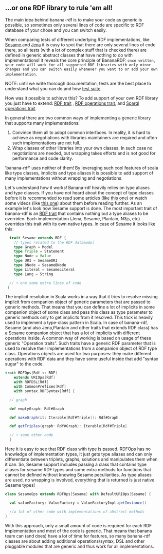 ...or one RDF library to rule 'em all!
--------------------------------------

The main idea behind banana-rdf is to make your code as generic is possible, so sometimes only several lines of code are specific to RDF database of your chose and you can switch easily. 


When comparing tests of different underlying RDF implementations, like
 [Sesame ](https://github.com/w3c/banana-rdf/blob/master/sesame/src/test/scala/org/w3/banana/sesame/SesameSparqlEngineTest.scala) and
 [Jena](https://github.com/w3c/banana-rdf/blob/master/jena/src/test/scala/org/w3/banana/jena/JenaSparqlEngineTest.scala) it is easy to
spot that there are only several lines of code there, so all tests (with a lot of complex stuff that is checked there) are defined in   generic abstract classes that have nothing to do with implementations!
  It reveals the core principle of BananaRDF: `once written, your code will work for all supported RDF libraries with only minor changes and you can switch easily whenever you want to or add your own implementation`.

NOTE: until we write thorough documentation, tests are the best place to understand what you can do and how [test suite](https://github.com/w3c/banana-rdf/tree/master/rdf-test-suite).

How was it possible to achieve this?  To add support of your own RDF library you just have to extend:
   [RDF trait](https://github.com/w3c/banana-rdf/blob/master/rdf/common/src/main/scala/org/w3/banana/RDF.scala) ,
    [RDF operations trait](https://github.com/w3c/banana-rdf/blob/master/rdf/common/src/main/scala/org/w3/banana/RDFOps.scala),
    and [Sparql operations trait](https://github.com/w3c/banana-rdf/blob/master/rdf/common/src/main/scala/org/w3/banana/SparqlOps.scala)

 In general there are two common ways of implementing a generic library that supports many implementations:
  1. Convince them all to adopt common interfaces. In reality, it is hard to achieve as negotiations with libraries maintainers are required and often such implementations are not full.
  2. Wrap classes of other libraries into your own classes. In such case no negotiations are needed, but
  wrapping takes efforts and is not good for performance and code clarity. 

'banana-rdf' uses neither of them! By leveraging such cool features of scala like type classes, implicits and type aliases it is possible to add support of many implementations without wrapping and negotiations.

Let's understand how it works! 
Banana-rdf heavily relies on type aliases and type classes. If you have not heard about the concept of type classes before it is recommended to read some articles (like [this one](http://danielwestheide.com/blog/2013/02/06/the-neophytes-guide-to-scala-part-12-type-classes.html)) or watch some videos (like [this one](https://www.youtube.com/watch?v=CCsGHPxA9E0)) about them before reading further. 
As an example let's look how Sesame support is done. The most important trait of banana-rdf is an
[RDF trait](https://github.com/banana-rdf/banana-rdf/blob/series/0.8.x/rdf/common/src/main/scala/org/w3/banana/RDF.scala) that contains nothing but a type aliases to be overriden. Each implementation (Jena, Sesame, Plantain, N3js, etc) overrides this trait with its own native types. In case of Sesame it looks like this:

  ```scala
    trait Sesame extends RDF {
      // types related to the RDF datamodel
      type Graph = Model
      type Triple = Statement
      type Node = Value
      type URI = SesameURI
      type BNode = SesameBNode
      type Literal = SesameLiteral
      type Lang = String

    // + one some extra lines of code
   }
  ```
The implicit resolution in Scala works in a way that it tries to resolve missing implicit from companion object of generic parameters that are passed to generic methods. That means that you can define a lot of implicits in some companion object of some class and pass this class as type parameter to generic methods only to get implicits from it resolved. This trick is heavily used to implement a type-class pattern in Scala. In case of banana-rdf, Sesame (and also Jena,Plantain and other traits that extends RDF class) has a Sesame companion object that has a lot of implicits with different operations inside.
A common way of working is based on usage of these generic "Operation traits". Such traits have a generic RDF parameter that is used to resolve their implementations from a companion object of RDF type class. 
Operations objects are used for two purposes: they make different operations with RDF data and they have some useful inside that add "syntax sugar" to the code.

```scala
trait RDFOps[Rdf <: RDF]
    extends URIOps[Rdf]
    with RDFDSL[Rdf]
    with CommonPrefixes[Rdf]
    with syntax.RDFSyntax[Rdf] {

  // graph

  def emptyGraph: Rdf#Graph

  def makeGraph(it: Iterable[Rdf#Triple]): Rdf#Graph

  def getTriples(graph: Rdf#Graph): Iterable[Rdf#Triple]

  // + some other code
  }
```
Here it is easy to see that RDF class with type is passed. RDFOps has no knowledge of implementation types, it just gets type aliases and can only differentiate between triplets, graphs, solutions and manipulates them when it can.
 So, Sesame support includes passing a class that contains type aliases for sesame RDF types and some extra methods for functions that cannot be defined without knowing Sesame peculiarities. As type aliases are used, no wrapping is involved, everything that is returned is just native Sesame types!

 ```scala
 class SesameOps extends RDFOps[Sesame] with DefaultURIOps[Sesame] {

   val valueFactory: ValueFactory = ValueFactoryImpl.getInstance()

   //a lot of other code with implementations of abstract methods
}
```
With this approach, only a small amount of code is required for each RDF implementation and most of the code is generic.
That means that banana team can (and does) have a lot of time for features, so many banana-rdf classes are about adding additional operations/syntax, DSL and other pluggable modules that are generic and thus work for all implementations.